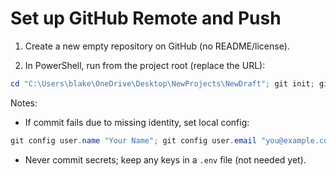 # Set up GitHub Remote and Push

1) Create a new empty repository on GitHub (no README/license).

2) In PowerShell, run from the project root (replace the URL):

```powershell
cd "C:\Users\blake\OneDrive\Desktop\NewProjects\NewDraft"; git init; git add .; git commit -m "docs: add MVP PRD and project docs"; git branch -M main; git remote add origin https://github.com/YOUR_USERNAME/death-draft-mvp.git; git push -u origin main
```

Notes:
- If commit fails due to missing identity, set local config:

```powershell
git config user.name "Your Name"; git config user.email "you@example.com"
```

- Never commit secrets; keep any keys in a `.env` file (not needed yet).


